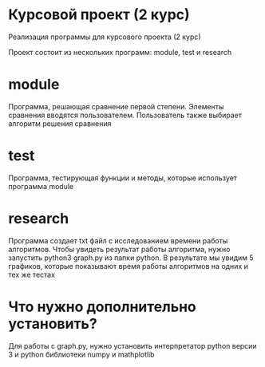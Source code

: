 # Курсовой проект (2 курс)
Реализация программы для курсового проекта (2 курс)

Проект состоит из нескольких программ: module, test и research

# module
Программа, решающая сравнение первой степени. Элементы сравнения вводятся пользователем.
Пользователь также выбирает алгоритм решения сравнения

# test
Программа, тестирующая функции и методы, которые использует программа module 

# research
Программа создает txt файл с исследованием времени работы алгоритмов.
Чтобы увидеть результат работы алгоритма, нужно запустить python3 graph.py из папки python.
В результате мы увидим 5 графиков, которые показывают время работы алгоритмов на одних и тех же тестах

# Что нужно дополнительно установить?
Для работы с graph.py, нужно установить интерпретатор python версии 3 и python библиотеки numpy и mathplotlib
